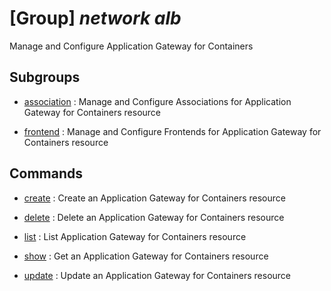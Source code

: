 # [Group] _network alb_

Manage and Configure Application Gateway for Containers

## Subgroups

- [association](/Commands/network/alb/association/readme.md)
: Manage and Configure Associations for Application Gateway for Containers resource

- [frontend](/Commands/network/alb/frontend/readme.md)
: Manage and Configure Frontends for Application Gateway for Containers resource

## Commands

- [create](/Commands/network/alb/_create.md)
: Create an Application Gateway for Containers resource

- [delete](/Commands/network/alb/_delete.md)
: Delete an Application Gateway for Containers resource

- [list](/Commands/network/alb/_list.md)
: List Application Gateway for Containers resource

- [show](/Commands/network/alb/_show.md)
: Get an Application Gateway for Containers resource

- [update](/Commands/network/alb/_update.md)
: Update an Application Gateway for Containers resource
